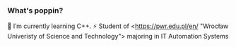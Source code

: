 ### What's poppin?
🌱 I’m currently learning C++.
⚡ Student of <https://pwr.edu.pl/en/ "Wrocław Univeristy of Science and Technology"> majoring in IT Automation Systems


<!--
**laggenerator/laggenerator** is a ✨ _special_ ✨ repository because its `README.md` (this file) appears on your GitHub profile.

Here are some ideas to get you started:

- 🔭 I’m currently working on ...
- 🌱 I’m currently learning ...
- 👯 I’m looking to collaborate on ...
- 🤔 I’m looking for help with ...
- 💬 Ask me about ...
- 📫 How to reach me: ...
- 😄 Pronouns: ...
- ⚡ Fun fact: ...
-->
